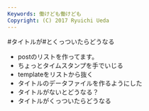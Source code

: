```yaml
---
Keywords: 働けども働けども
Copyright: (C) 2017 Ryuichi Ueda
---
```


#タイトルが#とくっついたらどうなる

* postのリストを作ってます。
* ちょっとタイムスタンプを手でいじる
* templateをリストから抜く
* タイトルのデータファイルを作るようにした
* タイトルがないとどうなる？
* タイトルがくっついたらどうなる
